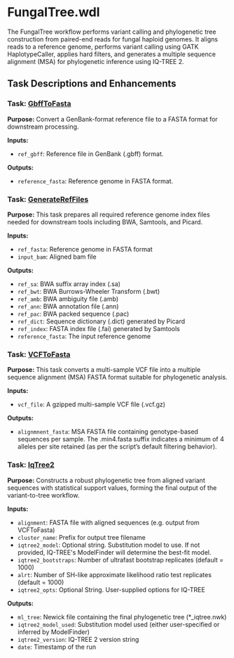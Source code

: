 FungalTree.wdl
=========================
The FungalTree workflow performs variant calling and phylogenetic tree construction from paired-end reads for fungal haploid genomes. It aligns reads to a reference genome, performs variant calling using GATK HaplotypeCaller, applies hard filters, and generates a multiple sequence alignment (MSA) for phylogenetic inference using IQ-TREE 2.


## Task Descriptions and Enhancements

### Task: [GbffToFasta]()

**Purpose:**
Convert a GenBank-format reference file to a FASTA format for downstream processing.

**Inputs:**
- `ref_gbff`: Reference file in GenBank (.gbff) format.

**Outputs:**
- `reference_fasta`: Reference genome in FASTA format.


### Task: [GenerateRefFiles]()

**Purpose:**
This task prepares all required reference genome index files needed for downstream tools including BWA, Samtools, and Picard.

**Inputs:**
- `ref_fasta`: Reference genome in FASTA format
- `input_bam`: Aligned bam file

**Outputs:**
- `ref_sa`: BWA suffix array index (.sa)
- `ref_bwt`: BWA Burrows-Wheeler Transform (.bwt)
- `ref_amb`: BWA ambiguity file (.amb)
- `ref_ann`: BWA annotation file (.ann)
- `ref_pac`: BWA packed sequence (.pac)
- `ref_dict`: Sequence dictionary (.dict) generated by Picard
- `ref_index`: FASTA index file (.fai) generated by Samtools
- `reference_fasta`: The input reference genome


### Task: [VCFToFasta]()

**Purpose:**
This task converts a multi-sample VCF file into a multiple sequence alignment (MSA) FASTA format suitable for phylogenetic analysis.

**Inputs:**
- `vcf_file`: A gzipped multi-sample VCF file (.vcf.gz)

**Outputs:**
- `alignmnent_fasta`: MSA FASTA file containing genotype-based sequences per sample. The .min4.fasta suffix indicates a minimum of 4 alleles per site retained (as per the script’s default filtering behavior).



### Task: [IqTree2]()

**Purpose:**
Constructs a robust phylogenetic tree from aligned variant sequences with statistical support values, forming the final output of the variant-to-tree workflow.

**Inputs:**
- `alignment`: FASTA file with aligned sequences (e.g. output from VCFToFasta)
- `cluster_name`: Prefix for output tree filename
- `iqtree2_model`:  Optional string. Substitution model to use. If not provided, IQ-TREE's ModelFinder will determine the best-fit model.
- `iqtree2_bootstraps`: Number of ultrafast bootstrap replicates (default = 1000)
- `alrt`: Number of SH-like approximate likelihood ratio test replicates (default = 1000)
- `iqtree2_opts`: Optional String. User-supplied options for IQ-TREE

**Outputs:**
- `ml_tree`: Newick file containing the final phylogenetic tree (*_iqtree.nwk)
- `iqtree2_model_used`: Substitution model used (either user-specified or inferred by ModelFinder)
- `iqtree2_version`: IQ-TREE 2 version string
- `date`: Timestamp of the run
